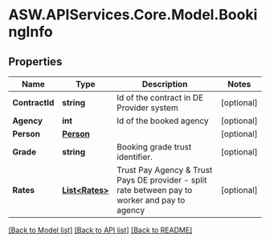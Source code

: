 # ASW.APIServices.Core.Model.BookingInfo
## Properties

Name | Type | Description | Notes
------------ | ------------- | ------------- | -------------
**ContractId** | **string** | Id of the contract in DE Provider system | [optional] 
**Agency** | **int** | Id of the booked agency | [optional] 
**Person** | [**Person**](Person.md) |  | [optional] 
**Grade** | **string** | Booking grade trust identifier. | [optional] 
**Rates** | [**List&lt;Rates&gt;**](Rates.md) | Trust Pay Agency &amp; Trust Pays DE provider - split rate between pay to worker and pay to agency | [optional] 

[[Back to Model list]](../README.md#documentation-for-models) [[Back to API list]](../README.md#documentation-for-api-endpoints) [[Back to README]](../README.md)

